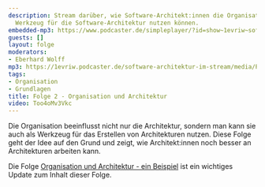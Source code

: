 ```yaml
---
description: Stream darüber, wie Software-Architekt:innen die Organisation als ein
  Werkzeug für die Software-Architektur nutzen können.
embedded-mp3: https://www.podcaster.de/simpleplayer/?id=show~1evriw~software-architektur-im-stream~pod-5f9ee370774df468576512&v=1604513721
guests: []
layout: folge
moderators:
- Eberhard Wolff
mp3: https://1evriw.podcaster.de/software-architektur-im-stream/media/PodcastOrganisationUndArchitektur.mp3
tags:
- Organisation
- Grundlagen
title: Folge 2 - Organisation und Architektur
video: Too4oMv3Vkc
---
```


Die Organisation beeinflusst nicht nur die Architektur, sondern man
kann sie auch als Werkzeug für das Erstellen von Architekturen
nutzen. Diese Folge geht der Idee auf den Grund und zeigt, wie
Architekt:innen noch besser an Architekturen arbeiten kann. 
	
Die Folge [Organisation und Architektur - ein
Beispiel](https://software-architektur.tv/2022/07/01/folge125.html)
ist ein wichtiges Update zum Inhalt dieser Folge.

